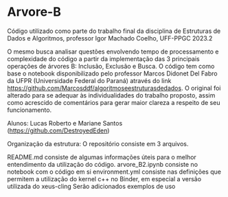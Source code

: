 # Arvore-B
Código utilizado como parte do trabalho final da disciplina de Estruturas de Dados e Algoritmos, professor Igor Machado Coelho, UFF-PPGC 2023.2

O mesmo busca analisar questões envolvendo tempo de processamento e complexidade do código a partir da implementação das 3 principais operações de árvores B: Inclusão, Exclusão e Busca. O código tem como base o notebook disponibilizado pelo professor Marcos Didonet Del Fabro da UFPR (Universidade Federal do Paraná) através do link https://github.com/Marcosddf/algoritmoseestruturasdedados. O original foi alterado para se adequar às individualidades do trabalho proposto, assim como acrescido de comentários para gerar maior clareza a respeito de seu funcionamento.

Alunos: Lucas Roberto e Mariane Santos (https://github.com/DestroyedEden)


Organização da estrutura: O repositório consiste em 3 arquivos.

README.md consiste de algumas informações úteis para o melhor entendimento da utilização do código.
arvore_B2.ipynb consiste no notebook com o código em si
environment.yml consiste nas definições que permitem a utilização do kernel c++ no Binder, em especial a versão utilizada do xeus-cling
Serão adicionados exemplos de uso
